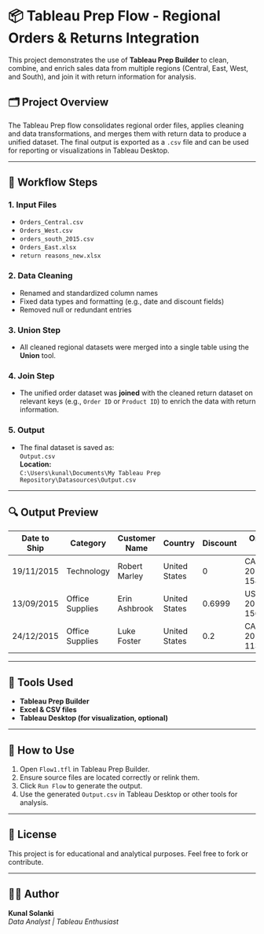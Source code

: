 # 📦 Tableau Prep Flow - Regional Orders & Returns Integration

This project demonstrates the use of **Tableau Prep Builder** to clean, combine, and enrich sales data from multiple regions (Central, East, West, and South), and join it with return information for analysis.

## 🗂️ Project Overview

The Tableau Prep flow consolidates regional order files, applies cleaning and data transformations, and merges them with return data to produce a unified dataset. The final output is exported as a `.csv` file and can be used for reporting or visualizations in Tableau Desktop.

---

## 🔁 Workflow Steps

### 1. **Input Files**
- `Orders_Central.csv`
- `Orders_West.csv`
- `orders_south_2015.csv`
- `Orders_East.xlsx`
- `return reasons_new.xlsx`

### 2. **Data Cleaning**
- Renamed and standardized column names
- Fixed data types and formatting (e.g., date and discount fields)
- Removed null or redundant entries

### 3. **Union Step**
- All cleaned regional datasets were merged into a single table using the **Union** tool.

### 4. **Join Step**
- The unified order dataset was **joined** with the cleaned return dataset on relevant keys (e.g., `Order ID` or `Product ID`) to enrich the data with return information.

### 5. **Output**
- The final dataset is saved as:  
  `Output.csv`  
  **Location:**  
  `C:\Users\kunal\Documents\My Tableau Prep Repository\Datasources\Output.csv`

---

## 🔍 Output Preview

| Date to Ship | Category        | Customer Name | Country       | Discount | Order ID         |
|--------------|------------------|----------------|----------------|----------|------------------|
| 19/11/2015   | Technology        | Robert Marley  | United States  | 0        | CA-2015-158274   |
| 13/09/2015   | Office Supplies   | Erin Ashbrook  | United States  | 0.6999   | US-2015-156216   |
| 24/12/2015   | Office Supplies   | Luke Foster    | United States  | 0.2      | CA-2015-113166   |

---

## 💼 Tools Used

- **Tableau Prep Builder**
- **Excel & CSV files**
- **Tableau Desktop (for visualization, optional)**

---

## 🚀 How to Use

1. Open `Flow1.tfl` in Tableau Prep Builder.
2. Ensure source files are located correctly or relink them.
3. Click `Run Flow` to generate the output.
4. Use the generated `Output.csv` in Tableau Desktop or other tools for analysis.

---

## 📅 License

This project is for educational and analytical purposes. Feel free to fork or contribute.

---

## 🙋‍♂️ Author

**Kunal Solanki**  
_Data Analyst | Tableau Enthusiast_
